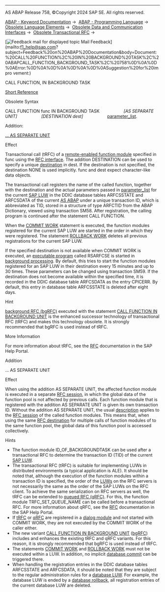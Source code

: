   

* * *

AS ABAP Release 758, ©Copyright 2024 SAP SE. All rights reserved.

[ABAP - Keyword Documentation](https://help.sap.com/doc/abapdocu_758_index_htm/7.58/en-US/abenabap.htm) →  [ABAP - Programming Language](https://help.sap.com/doc/abapdocu_758_index_htm/7.58/en-US/abenabap_reference.htm) →  [Obsolete Language Elements](https://help.sap.com/doc/abapdocu_758_index_htm/7.58/en-US/abenabap_obsolete.htm) →  [Obsolete Data and Communication Interfaces](https://help.sap.com/doc/abapdocu_758_index_htm/7.58/en-US/abenextern_obsolete.htm) →  [Obsolete Transactional RFC](https://help.sap.com/doc/abapdocu_758_index_htm/7.58/en-US/abenrfc_obsolete.htm) → 

 [![](Mail.gif?object=Mail.gif "Feedback mail for displayed topic") Mail Feedback](mailto:f1_help@sap.com?subject=Feedback%20on%20ABAP%20Documentation&body=Document:%20CALL%20FUNCTION%2C%20IN%20BACKGROUND%20TASK%2C%20ABAPCALL_FUNCTION_BACKGROUND_TASK%2C%20758%0D%0A%0D%0AError:%0D%0A%0D%0A%0D%0A%0D%0ASuggestion%20for%20impro
vement:)

CALL FUNCTION, IN BACKGROUND TASK

[Short Reference](https://help.sap.com/doc/abapdocu_758_index_htm/7.58/en-US/abapcall_function_shortref.htm)

Obsolete Syntax

CALL FUNCTION func IN BACKGROUND TASK
                   *\[*AS SEPARATE UNIT*\]*
                   *\[*DESTINATION dest*\]*
                   [parameter\_list](https://help.sap.com/doc/abapdocu_758_index_htm/7.58/en-US/abapcall_function_background_para.htm).

Addition:

[... AS SEPARATE UNIT](#!ABAP_ONE_ADD@1@)

Effect

Transactional call (tRFC) of a [remote-enabled function module](https://help.sap.com/doc/abapdocu_758_index_htm/7.58/en-US/abenremote_enabled_fm_glosry.htm "Glossary Entry") specified in func using the [RFC interface](https://help.sap.com/doc/abapdocu_758_index_htm/7.58/en-US/abenrfc_interface_glosry.htm "Glossary Entry"). The addition DESTINATION can be used to specify a unique [destination](https://help.sap.com/doc/abapdocu_758_index_htm/7.58/en-US/abenrfc_destination.htm) in dest. If the destination is not specified, the destination NONE is used implicitly. func and dest expect character-like data objects.

The transactional call registers the name of the called function, together with the destination and the actual parameters passed in [parameter\_list](https://help.sap.com/doc/abapdocu_758_index_htm/7.58/en-US/abapcall_function_background_para.htm) for the current [SAP LUW](https://help.sap.com/doc/abapdocu_758_index_htm/7.58/en-US/abensap_luw_glosry.htm "Glossary Entry") in the DDIC database tables ARFCSSTATE and ARFCSDATA of the current [AS ABAP](https://help.sap.com/doc/abapdocu_758_index_htm/7.58/en-US/abenas_abap_glosry.htm "Glossary Entry") under a unique transaction ID, which is abbreviated as TID, stored in a structure of type ARFCTID from the ABAP Dictionary, viewed using transaction SM58. After registration, the calling program is continued after the statement CALL FUNCTION.

When the [COMMIT WORK](https://help.sap.com/doc/abapdocu_758_index_htm/7.58/en-US/abapcommit.htm) statement is executed, the function modules registered for the current SAP LUW are started in the order in which they were registered. The statement [ROLLBACK WORK](https://help.sap.com/doc/abapdocu_758_index_htm/7.58/en-US/abaprollback.htm) deletes all previous registrations for the current SAP LUW.

If the specified destination is not available when COMMIT WORK is executed, an [executable program](https://help.sap.com/doc/abapdocu_758_index_htm/7.58/en-US/abenexecutable_program_glosry.htm "Glossary Entry") called RSARFCSE is started in [background processing](https://help.sap.com/doc/abapdocu_758_index_htm/7.58/en-US/abenbackround_processing_glosry.htm "Glossary Entry"). By default, this tries to start the function modules registered for an SAP LUW in their destination every 15 minutes and up to 30 times. These parameters can be changed using transaction SM59. If the destination does not become available within the specified time, it is recorded in the DDIC database table ARFCSDATA as the entry CPICERR. By default, this entry in database table ARFCSSTATE is deleted after eight days.

Hint

[background RFC (bgRFC)](https://help.sap.com/doc/abapdocu_758_index_htm/7.58/en-US/abenbg_remote_function_glosry.htm "Glossary Entry") executed with the statement [CALL FUNCTION IN BACKGROUND UNIT](https://help.sap.com/doc/abapdocu_758_index_htm/7.58/en-US/abapcall_function_background_unit.htm) is the enhanced successor technology of transactional RFC (tRFC) and makes this technology obsolete. It is strongly recommended that bgRFC is used instead of tRFC.

More Information

For more information about tRFC, see the [RFC](https://help.sap.com/docs/ABAP_PLATFORM_NEW/753088fc00704d0a80e7fbd6803c8adb/4888068AD9134076E10000000A42189D) documentation in the SAP Help Portal.

Addition   

... AS SEPARATE UNIT

Effect

When using the addition AS SEPARATE UNIT, the affected function module is executed in a separate [RFC session](https://help.sap.com/doc/abapdocu_758_index_htm/7.58/en-US/abenrfc_session_glosry.htm "Glossary Entry"), in which the global data of the function pool is not affected by previous calls. Each function module that is registered with the addition AS SEPARATE UNIT is given its own transaction ID. Without the addition AS SEPARATE UNIT, the usual [description](https://help.sap.com/doc/abapdocu_758_index_htm/7.58/en-US/abenrfc_context.htm) applies to the [RFC session](https://help.sap.com/doc/abapdocu_758_index_htm/7.58/en-US/abenrfc_session_glosry.htm "Glossary Entry") of the called function modules. This means that, when using the same [RFC destination](https://help.sap.com/doc/abapdocu_758_index_htm/7.58/en-US/abenrfc_dest_glosry.htm "Glossary Entry") for multiple calls of function modules of to the same function pool, the global data of this function pool is accessed collectively.

Hints

-   The function module ID\_OF\_BACKGROUNDTASK can be used after a transactional RFC to determine the transaction ID (TID) of the current [SAP LUW](https://help.sap.com/doc/abapdocu_758_index_htm/7.58/en-US/abensap_luw_glosry.htm "Glossary Entry").
-   The transactional RFC (tRFC) is suitable for implementing LUWs in distributed environments (a typical application is ALE). It should be noted that, although the execution of the function modules within a transaction ID is specified, the order of the [LUWs](https://help.sap.com/doc/abapdocu_758_index_htm/7.58/en-US/abenluw_glosry.htm "Glossary Entry") on the RFC servers is not necessarily the same as the order of the SAP LUWs on the RFC client. To achieve the same serialization on RFC servers as well, the tRFC can be extended to [queued RFC (qRFC)](https://help.sap.com/doc/abapdocu_758_index_htm/7.58/en-US/abenqrfc_glosry.htm "Glossary Entry"). For this, the function module TRFC\_SET\_QUEUE\_NAME can be called before a transactional RFC. For more information about qRFC, see the [RFC](https://help.sap.com/docs/ABAP_PLATFORM_NEW/753088fc00704d0a80e7fbd6803c8adb/4888068AD9134076E10000000A42189D) documentation in the SAP Help Portal.
-   If [tRFC](https://help.sap.com/doc/abapdocu_758_index_htm/7.58/en-US/abentrfc_2_glosry.htm "Glossary Entry") or [qRFC](https://help.sap.com/doc/abapdocu_758_index_htm/7.58/en-US/abenqrfc_glosry.htm "Glossary Entry") are registered in a [dialog module](https://help.sap.com/doc/abapdocu_758_index_htm/7.58/en-US/abendialog_module_object_glosry.htm "Glossary Entry") and not started with COMMIT WORK, they are not executed by the COMMIT WORK of the caller either.
-   The new variant [CALL FUNCTION IN BACKGROUND UNIT](https://help.sap.com/doc/abapdocu_758_index_htm/7.58/en-US/abapcall_function_background_unit.htm) ([bgRFC](https://help.sap.com/doc/abapdocu_758_index_htm/7.58/en-US/abenbgrfc_glosry.htm "Glossary Entry")) includes and enhances the existing tRFC and qRFC variants. For this reason, it is strongly recommended that bgRFC is used instead of tRFC.
-   The statements [COMMIT WORK](https://help.sap.com/doc/abapdocu_758_index_htm/7.58/en-US/abapcommit.htm) and [ROLLBACK WORK](https://help.sap.com/doc/abapdocu_758_index_htm/7.58/en-US/abaprollback.htm) must not be executed within a LUW. In addition, no implicit [database commit](https://help.sap.com/doc/abapdocu_758_index_htm/7.58/en-US/abendatabase_commit_glosry.htm "Glossary Entry") can be triggered there.
-   When handling the registration entries in the DDIC database tables ARFCSSTATE and ARFCSDATA, it should be noted that they are subject to the regular administration rules for a [database LUW](https://help.sap.com/doc/abapdocu_758_index_htm/7.58/en-US/abendatabase_luw_glosry.htm "Glossary Entry"). For example, the database LUW is ended by a [database rollback](https://help.sap.com/doc/abapdocu_758_index_htm/7.58/en-US/abendatabase_rollback_glosry.htm "Glossary Entry"), all registration entries of the current database LUW are deleted.